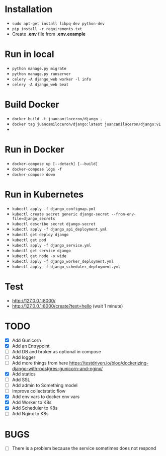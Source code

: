 # Installation
- `sudo apt-get install libpq-dev python-dev`
- `pip install -r requirements.txt`
- Create **.env** file from **.env.example**

# Run in local
- `python manage.py migrate`
- `python manage.py runserver`
- `celery -A django_web worker -l info`
- `celery -A django_web beat`

# Build Docker
- `docker build -t juancamiloceron/django .` 
- `docker tag juancamiloceron/django:latest juancamiloceron/django:v1`
-  

# Run in Docker
- `docker-compose up [--detach] [--build]`
- `docker-compose logs -f`
- `docker-compose down`

# Run in Kubernetes
- `kubectl apply -f django_configmap.yml`
- `kubectl create secret generic django-secret --from-env-file=django_secrets`
- `kubectl describe secret django-secret`
- `kubectl apply -f django_api_deployment.yml`
- `kubectl get deploy django`
- `kubectl get pod`
- `kubectl apply -f django_service.yml`
- `kubectl get service django`
- `kubectl get node -o wide`
- `kubectl apply -f django_worker_deployment.yml`
- `kubectl apply -f django_scheduler_deployment.yml`

# Test
- http://127.0.0.1:8000/
- http://127.0.0.1:8000/create?text=hello (wait 1 minute)

# TODO
- [x] Add Gunicorn
- [x] Add an Entrypoint
- [ ] Add DB and broker as optional in compose
- [ ] Add logger
- [ ] Add more things from here https://testdriven.io/blog/dockerizing-django-with-postgres-gunicorn-and-nginx/
- [x] Add statics
- [ ] Add SSL
- [ ] Add admin to Something model
- [ ] Improve collectstatic flow
- [x] Add env vars to docker env vars
- [x] Add Worker to K8s
- [x] Add Scheduler to K8s
- [ ] Add Nginx to K8s

# BUGS
- [ ] There is a problem because the service sometimes does not respond 